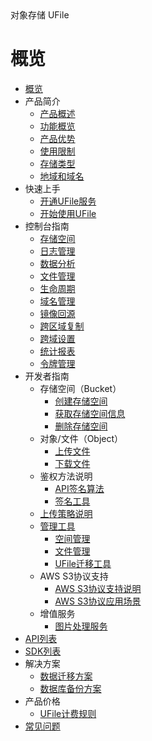 <div class="sidebar_title icon__ufile"> 对象存储 UFile</div>


# 概览

* [概览](/ufile/README)
* 产品简介
    * [产品概述](/ufile/introduction/concept)
    * [功能概览](/ufile/introduction/functions)
    * [产品优势](/ufile/introduction/advantages)
    * [使用限制](/ufile/introduction/limit)
    * [存储类型](/ufile/introduction/storage_type)
    * [地域和域名](/ufile/introduction/region)
* 快速上手
    * [开通UFile服务](/ufile/quick/start_service)
    * [开始使用UFile](/ufile/quick/quick_start)
* 控制台指南
    * [存储空间](/ufile/guide/space)
    * [日志管理](/ufile/guide/logging)
    * [数据分析](/ufile/guide/analyze)
    * [文件管理](/ufile/guide/management)
    * [生命周期](/ufile/guide/lifecycle)
    * [域名管理](/ufile/guide/domain)
    * [镜像回源](/ufile/guide/mirror)
    * [跨区域复制](/ufile/guide/multisite)
    * [跨域设置](/ufile/guide/cors)
    * [统计报表](/ufile/guide/dashboard)
    * [令牌管理](/ufile/guide/token)
* 开发者指南
    * 存储空间（Bucket）
        * [创建存储空间](/ufile/guide/bucket/devguide)
        * [获取存储空间信息](/ufile/guide/bucket/describe)
        * [删除存储空间](/ufile/guide/bucket/delete)
    * 对象/文件（Object）
        * [上传文件](/ufile/guide/file/put)
        * [下载文件](/ufile/guide/file/download)
    * 鉴权方法说明
        * [API签名算法](/ufile/api/authorization)
        * [签名工具](/ufile/api/authorization-tool)
	* [上传策略说明](/ufile/putpolicy)
    * [管理工具](/ufile/tools/introduction)
        * [空间管理](/ufile/tools/tools/tools_bcket)
        * [文件管理](/ufile/tools/tools/tools_file)
        * [UFile迁移工具](/ufile/tools/tools/ufile_import)
    * AWS S3协议支持
        * [AWS S3协议支持说明](/ufile/s3/s3_introduction)
        * [AWS S3协议应用场景](/ufile/s3/s3_application)
    * 增值服务
        * [图片处理服务](/ufile/service/pic)
* [API列表](/ufile/api_reference)
* [SDK列表](/ufile/tools/sdk)
* 解决方案
    * [数据迁移方案](/ufile/solutions/remove)
    * [数据库备份方案](/ufile/solutions/backup)
* 产品价格
    * [UFile计费规则](/ufile/bill/new)
* [常见问题](/ufile/faq)
